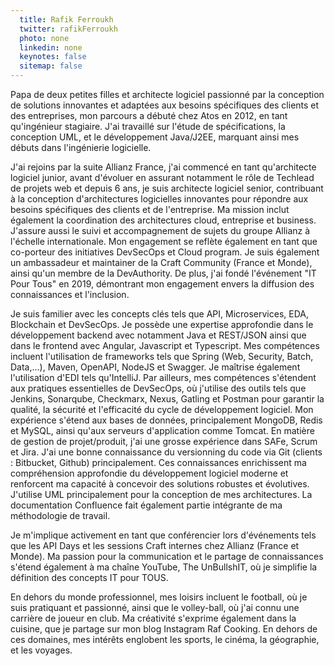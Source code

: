 ```yaml
---
  title: Rafik Ferroukh
  twitter: rafikFerroukh
  photo: none
  linkedin: none
  keynotes: false
  sitemap: false
---
```

Papa de deux petites filles et architecte logiciel passionné par la conception de solutions innovantes et adaptées aux besoins spécifiques des clients et des entreprises, mon parcours a débuté chez Atos en 2012, en tant qu'ingénieur stagiaire. J'ai travaillé sur l'étude de spécifications, la conception UML, et le développement Java/J2EE, marquant ainsi mes débuts dans l'ingénierie logicielle.

J'ai rejoins par la suite Allianz France, j'ai commencé en tant qu'architecte logiciel junior, avant d'évoluer en assurant notamment le rôle de Techlead de projets web et depuis 6 ans, je suis architecte logiciel senior, contribuant à la conception d'architectures logicielles innovantes pour répondre aux besoins spécifiques des clients et de l'entreprise. Ma mission inclut également la coordination des architectures cloud, entreprise et business. J'assure aussi le suivi et accompagnement de sujets du groupe Allianz à l'échelle internationale. Mon engagement se reflète également en tant que co-porteur des initiatives DevSecOps et Cloud program. Je suis également un ambassadeur et maintainer de la Craft Community (France et Monde), ainsi qu'un membre de la DevAuthority. De plus, j'ai fondé l'événement "IT Pour Tous" en 2019, démontrant mon engagement envers la diffusion des connaissances et l'inclusion.

Je suis familier avec les concepts clés tels que API, Microservices, EDA, Blockchain et DevSecOps. Je possède une expertise approfondie dans le développement backend avec notamment Java et REST/JSON ainsi que dans le frontend avec Angular, Javascript et Typescript. Mes compétences incluent l'utilisation de frameworks tels que Spring (Web, Security, Batch, Data,...), Maven, OpenAPI, NodeJS et Swagger. Je maîtrise également l'utilisation d'EDI tels qu'IntelliJ. Par ailleurs, mes compétences s'étendent aux pratiques essentielles de DevSecOps, où j'utilise des outils tels que Jenkins, Sonarqube, Checkmarx, Nexus, Gatling et Postman pour garantir la qualité, la sécurité et l'efficacité du cycle de développement logiciel. Mon expérience s'étend aux bases de données, principalement MongoDB, Redis et MySQL, ainsi qu'aux serveurs d'application comme Tomcat. En matière de gestion de projet/produit, j'ai une grosse expérience dans SAFe, Scrum et Jira. J'ai une bonne connaissance du versionning du code via Git (clients : Bitbucket, Github) principalement. Ces connaissances enrichissent ma compréhension approfondie du développement logiciel moderne et renforcent ma capacité à concevoir des solutions robustes et évolutives. J'utilise UML principalement pour la conception de mes architectures. La documentation Confluence fait également partie intégrante de ma méthodologie de travail.

Je m'implique activement en tant que conférencier lors d'événements tels que les API Days et les sessions Craft internes chez Allianz (France et Monde). Ma passion pour la communication et le partage de connaissances s'étend également à ma chaîne YouTube, The UnBullshIT, où je simplifie la définition des concepts IT pour TOUS.

En dehors du monde professionnel, mes loisirs incluent le football, où je suis pratiquant et passionné, ainsi que le volley-ball, où j'ai connu une carrière de joueur en club. Ma créativité s'exprime également dans la cuisine, que je partage sur mon blog Instagram Raf Cooking. En dehors de ces domaines, mes intérêts englobent les sports, le cinéma, la géographie, et les voyages.

